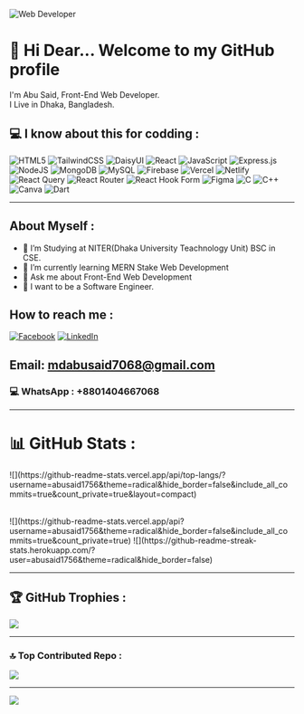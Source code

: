 
![Web Developer](https://i.ibb.co.com/h2ZYkGP/Navy-Blue-Geometric-Technology-Linked-In-Banner.png)
# 👋  Hi Dear... Welcome to my GitHub profile
I'm Abu Said, Front-End Web Developer. 
<br>
I Live in Dhaka, Bangladesh.


## 💻 I know about this for codding : 
![HTML5](https://img.shields.io/badge/html5-%23E34F26.svg?style=for-the-badge&logo=html5&logoColor=white) ![TailwindCSS](https://img.shields.io/badge/tailwindcss-%2338B2AC.svg?style=for-the-badge&logo=tailwind-css&logoColor=white) ![DaisyUI](https://img.shields.io/badge/daisyui-5A0EF8?style=for-the-badge&logo=daisyui&logoColor=white) ![React](https://img.shields.io/badge/react-%2320232a.svg?style=for-the-badge&logo=react&logoColor=%2361DAFB) ![JavaScript](https://img.shields.io/badge/javascript-%23323330.svg?style=for-the-badge&logo=javascript&logoColor=%23F7DF1E) ![Express.js](https://img.shields.io/badge/express.js-%23404d59.svg?style=for-the-badge&logo=express&logoColor=%2361DAFB) ![NodeJS](https://img.shields.io/badge/node.js-6DA55F?style=for-the-badge&logo=node.js&logoColor=white) ![MongoDB](https://img.shields.io/badge/MongoDB-%234ea94b.svg?style=for-the-badge&logo=mongodb&logoColor=white) ![MySQL](https://img.shields.io/badge/mysql-4479A1.svg?style=for-the-badge&logo=mysql&logoColor=white) ![Firebase](https://img.shields.io/badge/firebase-%23039BE5.svg?style=for-the-badge&logo=firebase) ![Vercel](https://img.shields.io/badge/vercel-%23000000.svg?style=for-the-badge&logo=vercel&logoColor=white) ![Netlify](https://img.shields.io/badge/netlify-%23000000.svg?style=for-the-badge&logo=netlify&logoColor=#00C7B7) ![React Query](https://img.shields.io/badge/-React%20Query-FF4154?style=for-the-badge&logo=react%20query&logoColor=white) ![React Router](https://img.shields.io/badge/React_Router-CA4245?style=for-the-badge&logo=react-router&logoColor=white) ![React Hook Form](https://img.shields.io/badge/React%20Hook%20Form-%23EC5990.svg?style=for-the-badge&logo=reacthookform&logoColor=white) ![Figma](https://img.shields.io/badge/figma-%23F24E1E.svg?style=for-the-badge&logo=figma&logoColor=white) ![C](https://img.shields.io/badge/c-%2300599C.svg?style=for-the-badge&logo=c&logoColor=white) ![C++](https://img.shields.io/badge/c++-%2300599C.svg?style=for-the-badge&logo=c%2B%2B&logoColor=white) ![Canva](https://img.shields.io/badge/Canva-%2300C4CC.svg?style=for-the-badge&logo=Canva&logoColor=white) ![Dart](https://img.shields.io/badge/dart-%230175C2.svg?style=for-the-badge&logo=dart&logoColor=white)

<hr>

 ## About Myself :
- 🔭 I’m Studying at NITER(Dhaka University Teachnology Unit) BSC in CSE. 
- 🌱 I’m currently learning MERN Stake Web Development 
- 💬 Ask me about Front-End Web Development 
- 🌱 I want to be a Software Engineer.


## How to reach me :
[![Facebook](https://img.shields.io/badge/Facebook-%231877F2.svg?logo=Facebook&logoColor=white)](https://facebook.com/abusaid1756) [![LinkedIn](https://img.shields.io/badge/LinkedIn-%230077B5.svg?logo=linkedin&logoColor=white)](https://linkedin.com/in/abusaid1756) 
## Email: mdabusaid7068@gmail.com
### 💻 WhatsApp : +8801404667068

<hr>


# 📊 GitHub Stats :


<p>
 ![](https://github-readme-stats.vercel.app/api/top-langs/?username=abusaid1756&theme=radical&hide_border=false&include_all_commits=true&count_private=true&layout=compact)
</p>
 <br/>
![](https://github-readme-stats.vercel.app/api?username=abusaid1756&theme=radical&hide_border=false&include_all_commits=true&count_private=true)
![](https://github-readme-streak-stats.herokuapp.com/?user=abusaid1756&theme=radical&hide_border=false)


<hr>

## 🏆 GitHub Trophies :
![](https://github-profile-trophy.vercel.app/?username=abusaid1756&theme=radical&no-frame=false&no-bg=true&margin-w=4)

<hr>

### 🔝 Top Contributed Repo : 
 ![](https://github-contributor-stats.vercel.app/api?username=abusaid1756&limit=5&theme=dark&combine_all_yearly_contributions=true)

---

[![](https://visitcount.itsvg.in/api?id=abusaid1756&icon=3&color=9)](https://visitcount.itsvg.in)
<!-- Proudly created with GPRM ( https://gprm.itsvg.in ) -->
